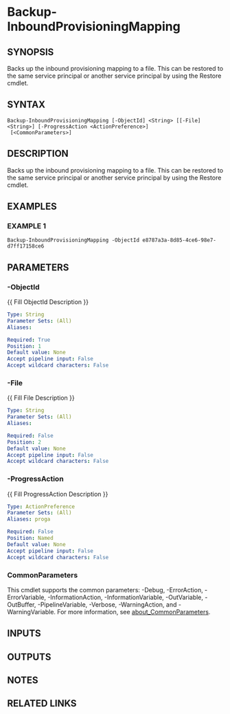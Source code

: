 # Backup-InboundProvisioningMapping

## SYNOPSIS
Backs up the inbound provisioning mapping to a file.
This can be restored to the same service principal or another service principal by using the Restore cmdlet.

## SYNTAX

```
Backup-InboundProvisioningMapping [-ObjectId] <String> [[-File] <String>] [-ProgressAction <ActionPreference>]
 [<CommonParameters>]
```

## DESCRIPTION
Backs up the inbound provisioning mapping to a file.
This can be restored to the same service principal or another service principal by using the Restore cmdlet.

## EXAMPLES

### EXAMPLE 1
```
Backup-InboundProvisioningMapping -ObjectId e8787a3a-8d85-4ce6-98e7-d7ff17158ce6
```

## PARAMETERS

### -ObjectId
{{ Fill ObjectId Description }}

```yaml
Type: String
Parameter Sets: (All)
Aliases:

Required: True
Position: 1
Default value: None
Accept pipeline input: False
Accept wildcard characters: False
```

### -File
{{ Fill File Description }}

```yaml
Type: String
Parameter Sets: (All)
Aliases:

Required: False
Position: 2
Default value: None
Accept pipeline input: False
Accept wildcard characters: False
```

### -ProgressAction
{{ Fill ProgressAction Description }}

```yaml
Type: ActionPreference
Parameter Sets: (All)
Aliases: proga

Required: False
Position: Named
Default value: None
Accept pipeline input: False
Accept wildcard characters: False
```

### CommonParameters
This cmdlet supports the common parameters: -Debug, -ErrorAction, -ErrorVariable, -InformationAction, -InformationVariable, -OutVariable, -OutBuffer, -PipelineVariable, -Verbose, -WarningAction, and -WarningVariable. For more information, see [about_CommonParameters](http://go.microsoft.com/fwlink/?LinkID=113216).

## INPUTS

## OUTPUTS

## NOTES

## RELATED LINKS
